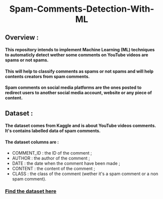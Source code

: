 # <center> Spam-Comments-Detection-With-ML

## Overview :

#### This repository intends to implement Machine Learning (ML) techniques to automaticly detect wether some comments on YouTube videos are spams or not spams.
#### This will help to classify comments as spams or not spams and will help contents creators from spam comments.
#### Spam comments on social media platforms are the ones posted to redirect users to another social media account, website or any piece of content.

## Dataset :

#### The dataset comes from Kaggle and is about YouTube videos comments. It's contains labelled data of spam comments.
#### The dataset columns are :
* COMMENT_ID : the ID of the comment ;
* AUTHOR : the author of the comment ;
* DATE : the date when the comment have been made ;
* CONTENT : the content of the comment ;
* CLASS : the class of the comment (wether it's a spam comment or a non spam comment).

### [Find the dataset here](https://www.notion.so/Spam-Comments-Detection-With-ML-4f7e83f847ed4edab59612747eef3310?pvs=4)